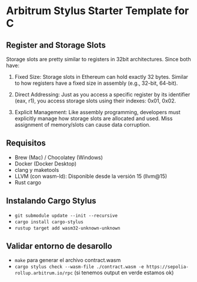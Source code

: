 # Arbitrum Stylus Starter Template for C

## Register and Storage Slots

Storage slots are pretty similar to registers in 32bit architectures.
Since both have:

1. Fixed Size: Storage slots in Ethereum can hold exactly 32 bytes. Similar to how registers have a fixed size in assembly (e.g., 32-bit, 64-bit).

2. Direct Addressing: Just as you access a specific register by its identifier (eax, r1), you access storage slots using their indexes: 0x01, 0x02.

3. Explicit Management: Like assembly programming, developers must explicitly manage how storage slots are allocated and used. Miss assignment of memory/slots can cause data corruption.

## Requisitos

- Brew (Mac) / Chocolatey (Windows)
- Docker (Docker Desktop)
- clang y maketools
- LLVM (con wasm-ld): Disponible desde la versión 15 (llvm@15)
- Rust cargo

## Instalando Cargo Stylus

- `git submodule update --init --recursive`
- `cargo install cargo-stylus`
- `rustup target add wasm32-unknown-unknown`

## Validar entorno de desarollo

- `make` para generar el archivo contract.wasm
- `cargo stylus check --wasm-file ./contract.wasm -e https://sepolia-rollup.arbitrum.io/rpc` (si tenemos output en verde estamos ok)
